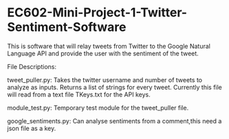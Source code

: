 # EC602-Mini-Project-1-Twitter-Sentiment-Software
This is software that will relay tweets from Twitter to the Google Natural Language API and provide the user with the sentiment of the tweet.

File Descriptions:

tweet_puller.py: Takes the twitter username and number of tweets to analyze as inputs. Returns a list of strings for every tweet. Currently this file will read from a text file TKeys.txt for the API keys. 

module_test.py: Temporary test module for the tweet_puller file. 

google_sentiments.py: Can analyse sentiments from a comment,this need a json file as a key.

